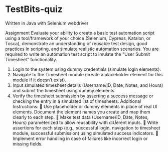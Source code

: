# TestBits-quiz

Written in Java with Selenium webdriver

Assignment
Evaluate your ability to create a basic test automation script using a tool/framework of
your choice (Selenium, Cypress, Katalon, or Tosca), demonstrate an understanding of
reusable test design, good practices in scripting, and simulate realistic automation
scenarios.
You are required to write an automation test script to imulate the "User Submit
Timesheet" functionality.
1. Login to the system using dummy credentials (simulate login elements).
2. Navigate to the Timesheet module (create a placeholder element for this
module if it doesn’t exist).
3. Input simulated timesheet details (Username/ID, Date, Notes, and Hours) and
submit the timesheet using dummy elements.
4. Verify the timesheet submission by asserting a success message or checking
the entry in a simulated list of timesheets.
Additional Instructions:
 Use placeholder or dummy elements in place of real UI elements. Document the
element names you create and map them clearly to each step.
 Make test data (Username/ID, Date, Notes, Hours) parameterized to allow
reusability with diƯerent inputs.
 Write assertions for each step (e.g., successful login, navigation to timesheet
module, successful submission) using simulated success indicators.
 Implement error handling in case of failures like incorrect login or missing fields.
